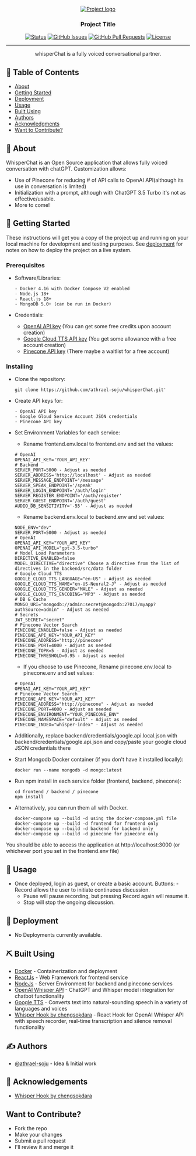 <p align="center">
  <a href="" rel="noopener">
 <img src="https://github.com/athrael-soju/whisperChat/blob/main/Landing-s.png" alt="Project logo"></a>
</p>

<h3 align="center">Project Title</h3>

<div align="center">

[![Status](https://img.shields.io/badge/status-active-success.svg)]()
[![GitHub Issues](https://img.shields.io/github/issues/athrael-soju/whisperChat)](https://github.com/athrael-soju/whisperChat/issues)
[![GitHub Pull Requests](https://img.shields.io/github/issues-pr/athrael-soju/whisperChat)](https://img.shields.io/github/issues-pr/athrael-soju/whisperChat)
[![License](https://img.shields.io/badge/license-MIT-blue.svg)](/LICENSE)

</div>

---

<p align="center"> whisperChat is a fully voiced conversational partner.
    <br> 
</p>

## 📝 Table of Contents

- [About](#about)
- [Getting Started](#getting_started)
- [Deployment](#deployment)
- [Usage](#usage)
- [Built Using](#built_using)
- [Authors](#authors)
- [Acknowledgments](#acknowledgement)
- [Want to Contribute?](#contribute)

## 🧐 About <a name = "about"></a>

WhisperChat is an Open Source application that allows fully voiced conversation with chatGPT. Customization allows:

- Use of Pinecone for reducing # of API calls to OpenAI API(although its use in conversation is limited)
- Initialization with a prompt, although with ChatGPT 3.5 Turbo it's not as effective/usable.
- More to come!

## 🏁 Getting Started <a name = "getting_started"></a>

These instructions will get you a copy of the project up and running on your local machine for development and testing purposes. See [deployment](#deployment) for notes on how to deploy the project on a live system.

### Prerequisites

- Software/Libraries:

  ```
  - Docker 4.16 with Docker Compose V2 enabled
  - Node.js 18+
  - React.js 18+
  - MongoDB 5.0+ (can be run in Docker)
  ```

- Credentials:
  - [OpenAI API key](https://platform.openai.com/account/api-keys) (You can get some free credits upon account creation)
  - [Google Cloud TTS API key](https://cloud.google.com/text-to-speech) (You get some allowance with a free account creation)
  - [Pinecone API key](https://www.pinecone.io/) (There maybe a waitlist for a free account)

### Installing

- Clone the repository:
  ```
  git clone https://github.com/athrael-soju/whisperChat.git'
  ```
- Create API keys for:

  ```
  - OpenAI API key
  - Google Gloud Service Account JSON credentials
  - Pinecone API key
  ```

- Set Environment Variables for each service:

  - Rename frontend\.env.local to frontend\.env and set the values:

  ```
  # OpenAI
  OPENAI_API_KEY='YOUR_API_KEY'
  # Backend
  SERVER_PORT=5000 - Adjust as needed
  SERVER_ADDRESS='http://localhost' - Adjust as needed
  SERVER_MESSAGE_ENDPOINT='/message'
  SERVER_SPEAK_ENDPOINT='/speak'
  SERVER_LOGIN_ENDPOINT='/auth/login'
  SERVER_REGISTER_ENDPOINT='/auth/register'
  SERVER_GUEST_ENDPOINT='/auth/guest'
  AUDIO_DB_SENSITIVITY='-55' - Adjust as needed
  ```

  - Rename backend\.env.local to backend\.env and set values:

  ```
  NODE_ENV="dev"
  SERVER_PORT=5000 - Adjust as needed
  # OpenAI
  OPENAI_API_KEY="YOUR_API_KEY"
  OPENAI_API_MODEL="gpt-3.5-turbo"
  # Model Load Parameters
  DIRECTIVE_ENABLED=false
  MODEL_DIRECTIVE="directive" Choose a directive from the list of directives in the backend/src/data folder
  # Google Cloud TTS
  GOOGLE_CLOUD_TTS_LANGUAGE="en-US" - Adjust as needed
  GOOGLE_CLOUD_TTS_NAME="en-US-Neural2-J" - Adjust as needed
  GOOGLE_CLOUD_TTS_GENDER="MALE" - Adjust as needed
  GOOGLE_CLOUD_TTS_ENCODING="MP3" - Adjust as needed
  # DB & Cache
  MONGO_URI="mongodb://admin:secret@mongodb:27017/myapp?authSource=admin" - Adjust as needed
  # Secrets
  JWT_SECRET="secret"
  # Pinecone Vector Search
  PINECONE_ENABLED=false - Adjust as needed
  PINECONE_API_KEY="YOUR_API_KEY"
  PINECONE_ADDRESS="http://pinecone"
  PINECONE_PORT=4000 - Adjust as needed
  PINECONE_TOPK=5 - Adjust as needed
  PINECONE_THRESHOLD=0.95 - Adjust as needed
  ```

  - If you choose to use Pinecone, Rename pinecone\.env.local to pinecone\.env and set values:

  ```
  # OpenAI
  OPENAI_API_KEY="YOUR_API_KEY"
  # Pinecone Vector Search
  PINECONE_API_KEY="YOUR_API_KEY"
  PINECONE_ADDRESS="http://pinecone" - Adjust as needed
  PINECONE_PORT=4000 - Adjust as needed
  PINECONE_ENVIRONMENT="YOUR_PINECONE_ENV"
  PINECONE_NAMESPACE="default" - Adjust as needed
  PINECONE_INDEX="whisper-index" - Adjust as needed
  ```

- Additionally, replace backend/credentials/google.api.local.json with backend/credentials/google.api.json and copy/paste your google cloud JSON credentials there

- Start Mongodb Docker container (if you don't have it installed locally):

  ```
  docker run --name mongodb -d mongo:latest
  ```

- Run npm install in each service folder (frontend, backend, pinecone):

  ```
  cd frontend / backend / pinecone
  npm install
  ```

- Alternatively, you can run them all with Docker.

  ```
  docker-compose up --build -d using the docker-compose.yml file
  docker-compose up --build -d frontend for frontend only
  docker-compose up --build -d backend for backend only
  docker-compose up --build -d pinecone for pinecone only
  ```

You should be able to access the application at http://localhost:3000 (or whichever port you set in the frontend\.env file)

## 🎈 Usage <a name="usage"></a>

- Once deployed, login as guest, or create a basic account.
  Buttons: - Record allows the user to initiate continuous discussion.
  - Pause will pause recording, but pressing Record again will resume it.
  - Stop will stop the ongoing discussion.

## 🚀 Deployment <a name = "deployment"></a>

- No Deployments currently available.

## ⛏️ Built Using <a name = "built_using"></a>

- [Docker](https://www.docker.com/) - Containerization and deployment
- [ReactJs](https://react.dev/) - Web Framework for frontend service
- [NodeJs](https://nodejs.org/en/) - Server Environment for backend and pinecone services
- [OpenAI Whisper API](https://openai.com/blog/introducing-chatgpt-and-whisper-apis) - ChatGPT and Whisper model integration for chatbot functionality
- [Google TTS](https://cloud.google.com/text-to-speech/) - Converts text into natural-sounding speech in a variety of languages and voices
- [Whisper Hook by chengsokdara](https://github.com/chengsokdara/use-whisper) - React Hook for OpenAI Whisper API with speech recorder, real-time transcription and silence removal functionality

## ✍️ Authors <a name = "authors"></a>

- [@athrael-soju](https://github.com/athrael-soju) - Idea & Initial work

## 🎉 Acknowledgements <a name = "acknowledgement"></a>

- [Whisper Hook by chengsokdara](https://github.com/chengsokdara/use-whisper)

## Want to Contribute? <a name = "#contribute"></a>

- Fork the repo
- Make your changes
- Submit a pull request
- I'll review it and merge it
